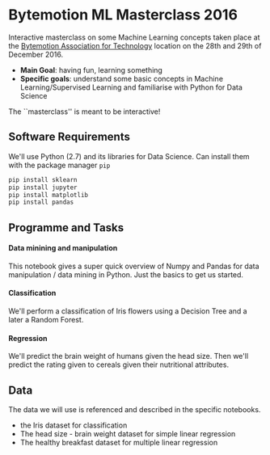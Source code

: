 # Bytemotion ML Masterclass 2016

Interactive masterclass on some Machine Learning concepts taken place at the [Bytemotion Association for Technology](http://www.bytemotion.it) location on the 28th and 29th of December 2016.

* **Main Goal**: having fun, learning something
* **Specific goals**: understand some basic concepts in Machine Learning/Supervised Learning and familiarise with Python for Data Science

The ``masterclass'' is meant to be interactive!

## Software Requirements


We'll use Python (2.7) and its libraries for Data Science. Can install them with the package manager `pip`

```py
pip install sklearn
pip install jupyter
pip install matplotlib
pip install pandas
```

## Programme and Tasks

#### Data minining and manipulation

This notebook gives a super quick overview of Numpy and Pandas for data manipulation / data mining in Python. Just the basics to get us started.

#### Classification

We'll perform a classification of Iris flowers using a Decision Tree and a later a Random Forest.

#### Regression

We'll predict the brain weight of humans given the head size. Then we'll predict the rating given to cereals given their nutritional attributes.

## Data

The data we will use is referenced and described in the specific notebooks.

* the Iris dataset for classification
* The head size - brain weight dataset for simple linear regression
* The healthy breakfast dataset for multiple linear regression